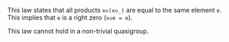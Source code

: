 This law states that all products `x◇(x◇_)` are equal to the same element `e`.  This implies that `e` is a right zero (`x◇e = e`).

This law cannot hold in a non-trivial quasigroup.
